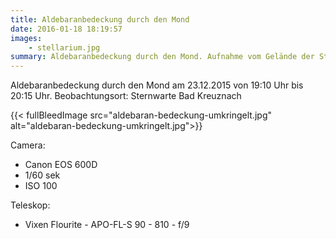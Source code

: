 ```yaml
---
title: Aldebaranbedeckung durch den Mond
date: 2016-01-18 18:19:57
images: 
    - stellarium.jpg
summary: Aldebaranbedeckung durch den Mond. Aufnahme vom Gelände der Sternwarte
---
```


Aldebaranbedeckung durch den Mond am 23.12.2015 von 19:10 Uhr bis 20:15 Uhr.
Beobachtungsort: Sternwarte Bad Kreuznach

{{< fullBleedImage src="aldebaran-bedeckung-umkringelt.jpg" alt="aldebaran-bedeckung-umkringelt.jpg">}}

Camera:
*   Canon EOS 600D
*   1/60 sek
*   ISO 100

Teleskop:
*   Vixen Flourite - APO-FL-S 90 - 810 - f/9